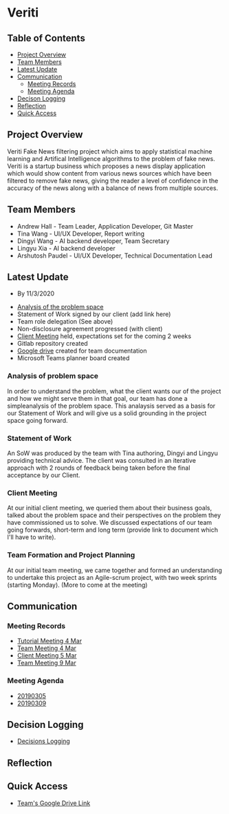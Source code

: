 # Veriti

## Table of Contents
* [Project Overview](#project-overview)
* [Team Members](#team-members)
* [Latest Update](#latest-update)
* [Communication](#communication)
    * [Meeting Records](#meeting-records)
    * [Meeting Agenda](#meeting-agenda)
* [Decison Logging](#decision-logging)
* [Reflection](#reflection)
* [Quick Access](#quick-access)

## Project Overview
Veriti Fake News filtering project which aims to apply statistical machine learning and Artifical Intelligence algorithms to the problem of fake news. Veriti is a startup business which proposes a news display application which would show content from various news sources which have been filtered to remove fake news, giving the reader a level of confidence in the accuracy of the news along with a balance of news from multiple sources.

## Team Members
- Andrew Hall - Team Leader, Application Developer, Git Master
- Tina Wang - UI/UX Developer, Report writing
- Dingyi Wang - AI backend developer, Team Secretary
- Lingyu Xia - AI backend developer
- Arshutosh Paudel - UI/UX Developer, Technical Documentation Lead

## Latest Update 
* By 11/3/2020
- [Analysis of the problem space](https://drive.google.com/open?id=1ayAA7OvNIyGun4iWQC4b4uDDoYpVYQ0rQPCusmzzy00)
- Statement of Work signed by our client (add link here)
- Team role delegation (See above)
- Non-disclosure agreement progressed (with client)
- [Client Meeting](https://gitlab.cecs.anu.edu.au/u5825803/veriti/wikis/Meeting-Records/Client-Meeting-5-Mar) held, expectations set for the coming 2 weeks
- Gitlab repository created
- [Google drive](https://drive.google.com/open?id=1eSVANGZcTTQHmhdbAeDPfytn9qH2z0SW) created for team documentation
- Microsoft Teams planner board created

### Analysis of problem space
In order to understand the problem, what the client wants our of the project and how we might serve them in that goal, our team has done a simpleanalysis of the problem space. This analaysis served as a basis for our Statement of Work and will give us a solid grounding in the project space going forward.

### Statement of Work
An SoW was produced by the team with Tina authoring, Dingyi and Lingyu providing technical advice. The client was consulted in an iterative approach with 2 rounds of feedback being taken before the final acceptance by our Client.

### Client Meeting
At our initial client meeting, we queried them about their business goals, talked about the problem space and their perspectives on the problem they have commissioned us to solve. We discussed expectations of our team going forwards, short-term and long term (provide link to document which I'll have to write).

### Team Formation and Project Planning
At our initial team meeting, we came together and formed an understanding to undertake this project as an Agile-scrum project, with two week sprints (starting Monday). (More to come at the meeting)

## Communication

### Meeting Records
* [Tutorial Meeting 4 Mar](https://gitlab.cecs.anu.edu.au/u5825803/veriti/wikis/Meeting-Records/Tutorial-Meeting-4-Mar)
* [Team Meeting 4 Mar](https://gitlab.cecs.anu.edu.au/u5825803/veriti/wikis/Meeting-Records/Team-Meeting-4-Mar)
* [Client Meeting 5 Mar](https://gitlab.cecs.anu.edu.au/u5825803/veriti/wikis/Meeting-Records/Client-Meeting-5-Mar)
* [Team Meeting 9 Mar](https://gitlab.cecs.anu.edu.au/u5825803/veriti/wikis/Meeting-Records/Team-Meeting-9-Mar)

### Meeting Agenda
* [20190305](https://gitlab.cecs.anu.edu.au/u5825803/veriti/wikis/Meeting-Agenda/20200305)
* [20190309](https://gitlab.cecs.anu.edu.au/u5825803/veriti/wikis/Meeting-Agenda/20200309)

## Decision Logging
* [Decisions Logging](https://gitlab.cecs.anu.edu.au/u5825803/veriti/wikis/Decision-Logging/Decision-Logging)

## Reflection

## Quick Access
* [Team's Google Drive Link](https://drive.google.com/open?id=1eSVANGZcTTQHmhdbAeDPfytn9qH2z0SW)